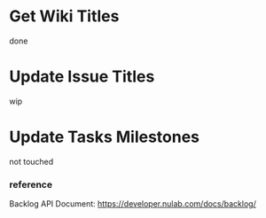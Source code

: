 # Get Wiki Titles
done

# Update Issue Titles
wip

# Update Tasks Milestones
not touched

### reference
Backlog API Document: https://developer.nulab.com/docs/backlog/
